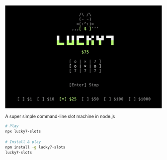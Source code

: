 ![Slot Machine](./media/hero.gif)

A super simple command-line slot machine in node.js

```bash
# Play
npx lucky7-slots

# Install & play
npm install -g lucky7-slots
lucky7-slots
```
